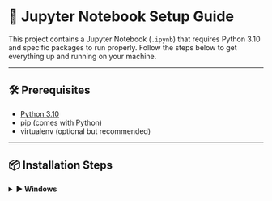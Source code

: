 # 📓 Jupyter Notebook Setup Guide

This project contains a Jupyter Notebook (`.ipynb`) that requires Python 3.10 and specific packages to run properly. Follow the steps below to get everything up and running on your machine.

---

## 🛠️ Prerequisites

- [Python 3.10](https://www.python.org/downloads/release/python-3100/)
- pip (comes with Python)
- virtualenv (optional but recommended)

---

## 📦 Installation Steps

<details>
<summary><strong>▶️ Windows</strong></summary>

```bash
# Step 1: Clone the repository
git clone https://github.com/yourusername/your-repo.git
cd your-repo

# Step 2: Create and activate a virtual environment
python -m venv venv
venv\Scripts\activate

# Step 3: Install required packages
pip install -r requirements_windows.txt

